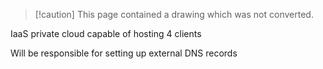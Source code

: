 > [!caution] This page contained a drawing which was not converted.   

IaaS private cloud capable of hosting 4 clients

Will be responsible for setting up external DNS records